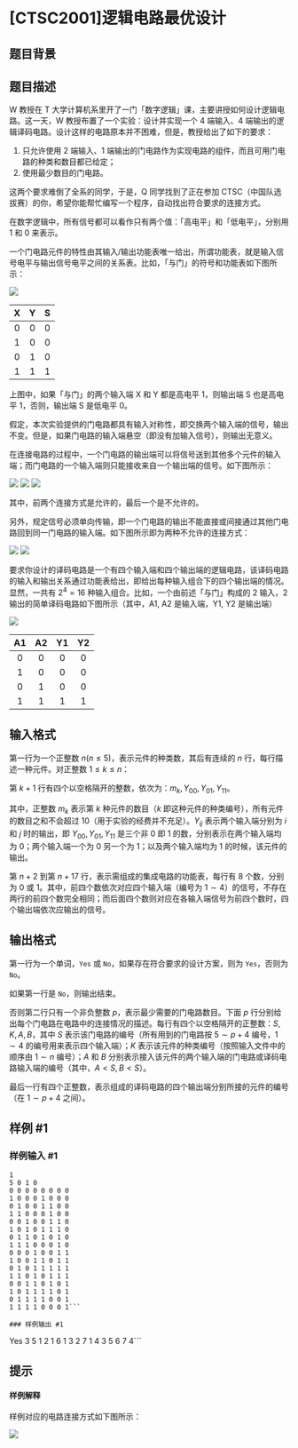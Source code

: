 # [CTSC2001]逻辑电路最优设计

## 题目背景



## 题目描述

W 教授在 T 大学计算机系里开了一门「数字逻辑」课，主要讲授如何设计逻辑电路。这一天，W 教授布置了一个实验：设计并实现一个 $4$ 端输入、$4$ 端输出的逻辑译码电路。设计这样的电路原本并不困难，但是，教授给出了如下的要求：
1. 只允许使用 $2$ 端输入、$1$ 端输出的门电路作为实现电路的组件，而且可用门电路的种类和数目都已给定；
2. 使用最少数目的门电路。

这两个要求难倒了全系的同学，于是，Q 同学找到了正在参加 CTSC（中国队选拔赛）的你，希望你能帮忙编写一个程序，自动找出符合要求的连接方式。

在数字逻辑中，所有信号都可以看作只有两个值：「高电平」和「低电平」，分别用 $1$ 和 $0$ 来表示。

一个门电路元件的特性由其输入/输出功能表唯一给出，所谓功能表，就是输入信号电平与输出信号电平之间的关系表。比如，「与门」的符号和功能表如下图所示：

![](https://cdn.luogu.com.cn/upload/image_hosting/b87mvx5h.png)

|X|Y|S|
|:-:|:-:|:-:|
|0|0|0|
|1|0|0|
|0|1|0|
|1|1|1|

上图中，如果「与门」的两个输入端 X 和 Y 都是高电平 $1$，则输出端 S 也是高电平 $1$，否则，输出端 S 是低电平 $0$。

假定，本次实验提供的门电路都具有输入对称性，即交换两个输入端的信号，输出不变。但是，如果门电路的输入端悬空（即没有加输入信号），则输出无意义。

在连接电路的过程中，一个门电路的输出端可以将信号送到其他多个元件的输入端；而门电路的一个输入端则只能接收来自一个输出端的信号。如下图所示：

![](https://cdn.luogu.com.cn/upload/image_hosting/7fp5byqu.png)
![](https://cdn.luogu.com.cn/upload/image_hosting/8gad519v.png)
![](https://cdn.luogu.com.cn/upload/image_hosting/5tg1p4j0.png)

其中，前两个连接方式是允许的，最后一个是不允许的。

另外，规定信号必须单向传输，即一个门电路的输出不能直接或间接通过其他门电路回到同一门电路的输入端。如下图所示即为两种不允许的连接方式：

![](https://cdn.luogu.com.cn/upload/image_hosting/vwlmk3nq.png)
![](https://cdn.luogu.com.cn/upload/image_hosting/77boianl.png)

要求你设计的译码电路是一个有四个输入端和四个输出端的逻辑电路，该译码电路的输入和输出关系通过功能表给出，即给出每种输入组合下的四个输出端的情况。显然，一共有 $2^4=16$ 种输入组合。比如，一个由前述「与门」构成的 $2$ 输入，$2$ 输出的简单译码电路如下图所示（其中，A1, A2 是输入端，Y1, Y2 是输出端）

![](https://cdn.luogu.com.cn/upload/image_hosting/ik5itzwc.png)

|A1|A2|Y1|Y2|
|:-:|:-:|:-:|:-:|
|0|0|0|0|
|1|0|0|0|
|0|1|0|0|
|1|1|1|1|

## 输入格式

第一行为一个正整数 $n(n\le 5)$，表示元件的种类数，其后有连续的 $n$ 行，每行描述一种元件。对正整数 $1\le k\le n$：

第 $k+1$ 行有四个以空格隔开的整数，依次为：$m_k,Y_{00},Y_{01},Y_{11}$。
 
其中，正整数 $m_k$ 表示第 $k$ 种元件的数目（$k$ 即这种元件的种类编号），所有元件的数目之和不会超过 $10$（用于实验的经费并不充足）。$Y_{ij}$ 表示两个输入端分别为 $i$ 和 $j$ 时的输出，即 $Y_{00},Y_{01},Y_{11}$ 是三个非 $0$ 即 $1$ 的数，分别表示在两个输入端均为 $0$；两个输入端一个为 $0$ 另一个为 $1$；以及两个输入端均为 $1$ 的时候，该元件的输出。

第 $n+2$ 到第 $n+17$ 行，表示需组成的集成电路的功能表，每行有 $8$ 个数，分别为 $0$ 或 $1$。其中，前四个数依次对应四个输入端（编号为 $1\sim 4$）的信号，不存在两行的前四个数完全相同；而后面四个数则对应在各输入端信号为前四个数时，四个输出端依次应输出的信号。

## 输出格式

第一行为一个单词，`Yes` 或 `No`，如果存在符合要求的设计方案，则为 `Yes`，否则为 `No`。

如果第一行是 `No`，则输出结束。

否则第二行只有一个非负整数 $p$，表示最少需要的门电路数目。下面 $p$ 行分别给出每个门电路在电路中的连接情况的描述。每行有四个以空格隔开的正整数：$S ,K, A, B$，其中 $S$ 表示该门电路的编号（所有用到的门电路按 $5\sim p+4$ 编号，$1\sim 4$ 的编号用来表示四个输入端）；$K$ 表示该元件的种类编号（按照输入文件中的顺序由 $1\sim n$ 编号）；$A$ 和 $B$ 分别表示接入该元件的两个输入端的门电路或译码电路输入端的编号（其中，$A<S,B<S$）。

最后一行有四个正整数，表示组成的译码电路的四个输出端分别所接的元件的编号（在 $1\sim p+4$ 之间）。

## 样例 #1

### 样例输入 #1
```
1
5 0 1 0
0 0 0 0 0 0 0 0
1 0 0 0 1 0 0 0
0 1 0 0 1 1 0 0
1 1 0 0 0 1 0 0
0 0 1 0 0 1 1 0
1 0 1 0 1 1 1 0
0 1 1 0 1 0 1 0
1 1 1 0 0 0 1 0
0 0 0 1 0 0 1 1
1 0 0 1 1 0 1 1
0 1 0 1 1 1 1 1
1 1 0 1 0 1 1 1
0 0 1 1 0 1 0 1
1 0 1 1 1 1 0 1
0 1 1 1 1 0 0 1
1 1 1 1 0 0 0 1```

### 样例输出 #1

```
Yes
3
5 1 2 1
6 1 3 2
7 1 4 3
5 6 7 4```

## 提示

#### 样例解释
样例对应的电路连接方式如下图所示：

![](https://cdn.luogu.com.cn/upload/image_hosting/za2oqzvt.png)
